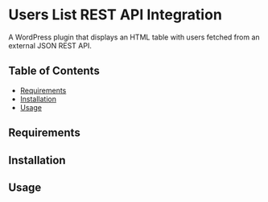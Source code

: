 # Users List REST API Integration

A WordPress plugin that displays an HTML table with users fetched from an external JSON REST API.

## Table of Contents

- [Requirements](#requirements)
- [Installation](#installation)
- [Usage](#usage)

## Requirements

## Installation

## Usage

